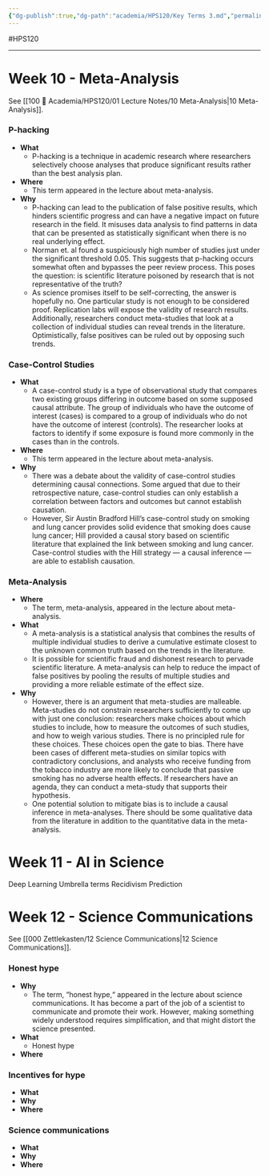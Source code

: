 ```yaml
---
{"dg-publish":true,"dg-path":"academia/HPS120/Key Terms 3.md","permalink":"/academia/hps-120/key-terms-3/","created":"2023-12-01T14:37:19.483-05:00","updated":"2023-12-11T23:30:30.316-05:00"}
---
```


#HPS120 

---

# Week 10 - Meta-Analysis

See [[100 📒 Academia/HPS120/01 Lecture Notes/10 Meta-Analysis\|10 Meta-Analysis]].

### P-hacking
- **What**
	- P-hacking is a technique in academic research where researchers selectively choose analyses that produce significant results rather than the best analysis plan. 
- **Where**
	- This term appeared in the lecture about meta-analysis.
- **Why**
	- P-hacking can lead to the publication of false positive results, which hinders scientific progress and can have a negative impact on future research in the field. It misuses data analysis to find patterns in data that can be presented as statistically significant when there is no real underlying effect.
	- Norman et. al found a suspiciously high number of studies just under the significant threshold 0.05. This suggests that p-hacking occurs somewhat often and bypasses the peer review process. This poses the question: is scientific literature poisoned by research that is not representative of the truth?
	- As science promises itself to be self-correcting, the answer is hopefully no. One particular study is not enough to be considered proof. Replication labs will expose the validity of research results. Additionally, researchers conduct meta-studies that look at a collection of individual studies can reveal trends in the literature. Optimistically, false positives can be ruled out by opposing such trends.
### Case-Control Studies
- **What**
	- A case-control study is a type of observational study that compares two existing groups differing in outcome based on some supposed causal attribute. The group of individuals who have the outcome of interest (cases) is compared to a group of individuals who do not have the outcome of interest (controls). The researcher looks at factors to identify if some exposure is found more commonly in the cases than in the controls.
- **Where**
	- This term appeared in the lecture about meta-analysis.
- **Why**
	- There was a debate about the validity of case-control studies determining causal connections. Some argued that due to their retrospective nature, case-control studies can only establish a correlation between factors and outcomes but cannot establish causation.
	- However, Sir Austin Bradford Hill’s case-control study on smoking and lung cancer provides solid evidence that smoking does cause lung cancer; Hill provided a causal story based on scientific literature that explained the link between smoking and lung cancer. Case-control studies with the Hill strategy — a causal inference — are able to establish causation.
### Meta-Analysis
- **Where**
	- The term, meta-analysis, appeared in the lecture about meta-analysis.
- **What**
	- A meta-analysis is a statistical analysis that combines the results of multiple individual studies to derive a cumulative estimate closest to the unknown common truth based on the trends in the literature.
	- It is possible for scientific fraud and dishonest research to pervade scientific literature. A meta-analysis can help to reduce the impact of false positives by pooling the results of multiple studies and providing a more reliable estimate of the effect size. 
- **Why**
	- However, there is an argument that meta-studies are malleable. Meta-studies do not constrain researchers sufficiently to come up with just one conclusion: researchers make choices about which studies to include, how to measure the outcomes of such studies, and how to weigh various studies. There is no principled rule for these choices. These choices open the gate to bias. There have been cases of different meta-studies on similar topics with contradictory conclusions, and analysts who receive funding from the tobacco industry are more likely to conclude that passive smoking has no adverse health effects. If researchers have an agenda, they can conduct a meta-study that supports their hypothesis.
	- One potential solution to mitigate bias is to include a causal inference in meta-analyses. There should be some qualitative data from the literature in addition to the quantitative data in the meta-analysis.

# Week 11 - AI in Science

Deep Learning
Umbrella terms
Recidivism Prediction

# Week 12 - Science Communications

See [[000 Zettlekasten/12 Science Communications\|12 Science Communications]].
### Honest hype
- **Why**
	- The term, “honest hype,“ appeared in the lecture about science communications. It has become a part of the job of a scientist to communicate and promote their work. However, making something widely understood requires simplification, and that might distort the science presented.
- **What**
	- Honest hype 
- **Where**
### Incentives for hype
- **What**
- **Why**
- **Where**
### Science communications
- **What**
- **Why**
- **Where**